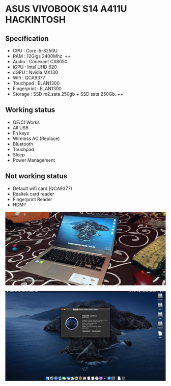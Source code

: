 # ASUS VIVOBOOK S14 A411U HACKINTOSH

## Specification
- CPU : Core i5-8250U
- RAM : 12Gigs 2400Mhz. ++
- Audio : Conexant CX8050
- iGPU : Intel UHD 620
- dGPU : Nvidia MX130
- Wifi : QCA9377
- Touchpad : ELAN1300
- Fingerprint : ELAN1300
- Storage : SSD m2.sata 250gb + SSD sata 250Gb. ++
## Working status
- QE/CI Works
- All USB
- Fn keys
- Wireless AC (Replace)
- Bluetooth
- Touchpad
- Sleep
- Power Management

## Not working status
- Default wifi card (QCA9377)
- Realtek card reader
- Fingerprint Reader
- HDMI!

![Pic](https://github.com/iskakfatoni/ASUS-VIVOBOOK-S14-A411U-HACKINTOSH/blob/master/PICS/94393210_10218610783519256_2100572112522575872_o.jpg)

![Pic](https://github.com/iskakfatoni/ASUS-VIVOBOOK-S14-A411U-HACKINTOSH/blob/master/PICS/94615018_10218610783919266_4039128197395120128_o.jpg)
